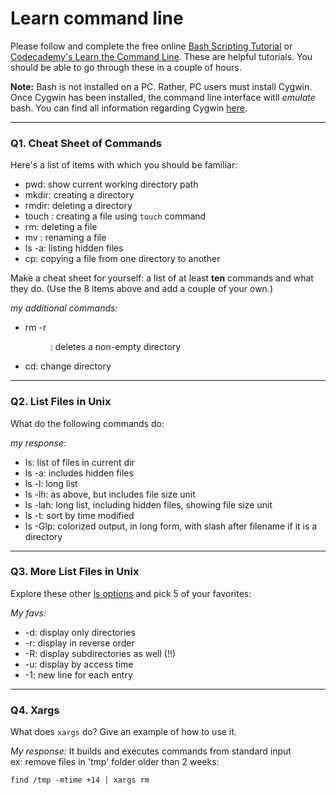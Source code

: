 # Learn command line

Please follow and complete the free online [Bash Scripting Tutorial](https://ryanstutorials.net/bash-scripting-tutorial/) or [Codecademy's Learn the Command Line](https://www.codecademy.com/learn/learn-the-command-line). These are helpful tutorials. You should be able to go through these in a couple of hours.

**Note:** Bash is not installed on a PC. Rather, PC users must install Cygwin. Once Cygwin has been installed, the command line interface witll _emulate_ bash. You can find all information regarding Cygwin [here](https://www.cygwin.com/).

---

### Q1.  Cheat Sheet of Commands

Here's a list of items with which you should be familiar:
* pwd: show current working directory path
* mkdir: creating a directory
* rmdir: deleting a directory
* touch <filename>: creating a file using `touch` command
* rm: deleting a file
* mv <old name> <new name>: renaming a file
* ls -a: listing hidden files
* cp: copying a file from one directory to another

Make a cheat sheet for yourself: a list of at least **ten** commands and what they do.  (Use the 8 items above and add a couple of your own.)

*my additional commands:*
* rm -r <dir>: deletes a non-empty directory
* cd: change directory

---

### Q2.  List Files in Unix

What do the following commands do:


*my response:*

- ls: list of files in current dir
- ls -a: includes hidden files
- ls -l: long list
- ls -lh: as above, but includes file size unit
- ls -lah: long list, including hidden files, showing file size unit
- ls -t: sort by time modified
- ls -Glp: colorized output, in long form, with slash after filename if it is a directory

---

### Q3.  More List Files in Unix

Explore these other [ls options](http://www.techonthenet.com/unix/basic/ls.php) and pick 5 of your favorites:

*My favs:*
- -d: display only directories
- -r: display in reverse order
- -R: display subdirectories as well (!!)
- -u: display by access time
- -1: new line for each entry

---

### Q4.  Xargs

What does `xargs` do? Give an example of how to use it.

*My response:*
It builds and executes commands from standard input\
ex: remove files in 'tmp' folder older than 2 weeks:

`find /tmp -mtime +14 | xargs rm`
